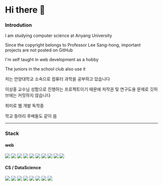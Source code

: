 # Hi there 👋

### Introdution

I am studying computer science at Anyang University


Since the copyright belongs to Professor Lee Sang-hong, important projects are not posted on GitHub


I'm self taught in web development as a hobby


The juniors in the school club also use it
 




저는 안양대학교 소속으로 컴퓨터 과학을 공부하고 있습니다


이상홍 교수님 성함으로 진행하는 프로젝트이기 때문에 저작권 및 연구도용 문제로 깃허브에는 커밋하지 않습니다


취미로 웹 개발 독학중 


학교 동아리 후배들도 같이 씀

---

### Stack

#### web
<img src="https://img.shields.io/badge/HTML-E34F26?style=for-the-badge&logo=HTML5&logoColor=white"> <img src="https://img.shields.io/badge/CSS-1572B6?style=for-the-badge&logo=CSS3&logoColor=white">
<img src="https://img.shields.io/badge/JavaScript-F7DF1E?style=for-the-badge&logo=javascript&logoColor=white">
<img src="https://img.shields.io/badge/React-61DAFB?style=for-the-badge&logo=React&logoColor=white">
<img src="https://img.shields.io/badge/Node.js-339933?style=for-the-badge&logo=nodedotjs&logoColor=white">
<img src="https://img.shields.io/badge/VueJS-4FC08D?style=for-the-badge&logo=Vue.js&logoColor=white">
<img src="https://img.shields.io/badge/Spring-6DB33F?style=for-the-badge&logo=Spring&logoColor=white">
<img src="https://img.shields.io/badge/SpringBoot-6DB33F?style=for-the-badge&logo=Spring Boot&logoColor=white">
<img src="https://img.shields.io/badge/AWS-FF9900?style=for-the-badge&logo=amazonaws&logoColor=white"> 
<img src="https://img.shields.io/badge/MySQL-4479A1?style=for-the-badge&logo=mysql&logoColor=white">



#### CS /  DataScience
<img src="https://img.shields.io/badge/C-A8B9CC?style=for-the-badge&logo=C&logoColor=white"> <img src="https://img.shields.io/badge/Linux-FCC624?style=for-the-badge&logo=linux&logoColor=white"> 
<img src="https://img.shields.io/badge/Python-3776AB?style=for-the-badge&logo=Python&logoColor=white"> 
<img src="https://img.shields.io/badge/OpenCV-5C3EE8?style=for-the-badge&logo=opencv&logoColor=white"> 
<img src="https://img.shields.io/badge/Tensorflow-FF6F00?style=for-the-badge&logo=tensorflow&logoColor=white"> 
<img src="https://img.shields.io/badge/scikitLearn-F7931E?style=for-the-badge&logo=scikitlearn&logoColor=white"> 
<img src="https://img.shields.io/badge/Numpy-013243?style=for-the-badge&logo=numpy&logoColor=white"> 
<img src="https://img.shields.io/badge/r-276DC3?style=for-the-badge&logo=r&logoColor=white">




